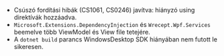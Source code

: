 - Csúszó fordítási hibák (CS1061, CS0246) javítva: hiányzó using direktívák hozzáadva.
- `Microsoft.Extensions.DependencyInjection` és `Wrecept.Wpf.Services` beemelve több ViewModel és View file tetejére.
- A `dotnet build` parancs WindowsDesktop SDK hiányában nem futott le sikeresen.
